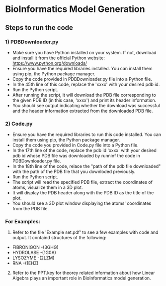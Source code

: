 # BioInformatics Model Generation
## Steps to run the code
### 1)  PDBDownloader.py
- Make sure you have Python installed on your system. If not, download and install it from the official Python website: https://www.python.org/downloads/
- Ensure you have the required libraries installed. You can install them using pip, the Python package manager.
- Copy the code provided in PDBDownloader.py file into a Python file.
- In the 45th line of this code, replace the 'xxxx' with your desired pdb id.
- Run the Python script.
- After running the script, it will download the PDB file corresponding to the given PDB ID (in this case, 'xxxx') and print its header information.
- You should see output indicating whether the download was successful and the header information extracted from the downloaded PDB file.

### 2)  Code.py
- Ensure you have the required libraries to run this code installed. You can install them using pip, the Python package manager.
- Copy the code you provided in Code.py file into a Python file.
- In the 17th line of the code, replace the pdb id 'xxxx' with your desired pdb id whose PDB file was downloaded by runninf the code in PDBDownloader.py file.
- In the 18th line of the code, relace the "path of the pdb file downloaded" with the path of the PDB file that you downloded previously.
- Run the Python script.
- The script will read the specified PDB file, extract the coordinates of atoms, visualize them in a 3D plot.
- It will display the PDB header along with the PDB ID as the title of the plot.
- You should see a 3D plot window displaying the atoms' coordinates from the PDB file.

### For Examples:
1) Refer to the file 'Example set.pdf' to see a few examples with code and output. It containd structures of the following:
- FIBRONIGON -(3GHG)
-  HYDROLASE  -(1G0A)
-  LYSOZYME   -(2LZM)
- RNA        -(1EHZ)
2) Refer to the PPT.key for theorey related information about how Linear Algebra plays an important role in BioInformatics model generation.

